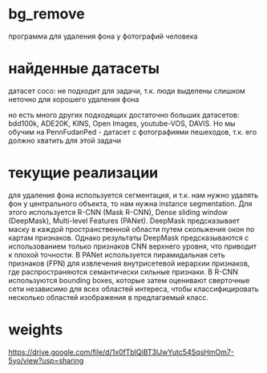 # bg_remove

программа для удаления фона у фотографий человека

# найденные датасеты

датасет coco: не подходит для задачи, т.к. люди выделены слишком неточно для хорошего удаления фона

но есть много других подходящих достаточно больших датасетов: bdd100k, ADE20K, KINS, Open Images, youtube-VOS, DAVIS. Но мы обучим на PennFudanPed - датасет с фотографиями пешеходов, т.к. его должно хватить для этой задачи

# текущие реализации

для удаления фона используется сегментация, и т.к. нам нужно удалять фон у центрального объекта, то нам нужна instance segmentation. Для этого используется R-CNN (Mask R-CNN), Dense sliding window (DeepMask), Multi-level Features (PANet). DeepMask предсказывает маску в каждой пространственной области путем скольжения окон по картам признаков. Однако результаты DeepMask предсказываются с использованием только признаков CNN верхнего уровня, что приводит к плохой точности. В PANet используется пирамидальная сеть признаков (FPN) для извлечения внутрисетевой иерархии признаков, где распространяются семантически сильные признаки. В R-CNN используются bounding boxes, которые затем оценивают сверточные сети независимо для всех областей интереса, чтобы классифицировать несколько областей изображения в предлагаемый класс.

# weights

https://drive.google.com/file/d/1x0fTblQiBT3lJwYutc54SqsHmOm7-5yo/view?usp=sharing
